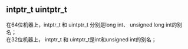 ## intptr_t uintptr_t 

在64位机器上，intptr_t 和 uintptr_t 分别是long int、 unsigned long int的别名；  
在32位机器上， intptr_t 和 uintptr_t是int和unsigned int的别名；

